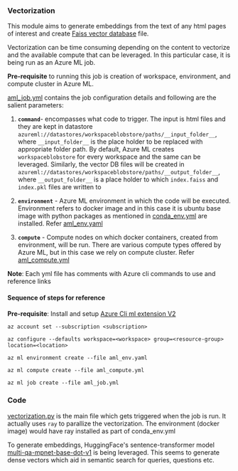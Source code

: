 ### Vectorization

This module aims to generate embeddings from the text of any html pages of interest and create [Faiss vector database](https://faiss.ai/) file.

Vectorization can be time consuming depending on the content to vectorize and the available compute that can be leveraged. In this particular case, it is being run as an Azure ML job. 

**Pre-requisite** to running this job is creation of workspace, environment, and compute cluster in Azure ML. 

[aml_job.yml](aml_job.yml) contains the job configuration details and following are the salient parameters:

1. **```command```**- encompasses what code to trigger. The input is html files and they are kept in datastore ```azureml://datastores/workspaceblobstore/paths/__input_folder__```, where ```__input_folder__``` is the place holder to be replaced with appropriate folder path. By default, Azure ML creates ```workspaceblobstore``` for every workspace and the same can be leveraged. Similarly, the vector DB files will be created in ```azureml://datastores/workspaceblobstore/paths/__output_folder__```, where ```__output_folder__``` is a place holder to which ```index.faiss``` and ```index.pkl``` files are written to  

2. **```environment```** - Azure ML environment in which the code will be executed. Environment refers to docker image and in this case it is ubuntu base image with python packages as mentioned in [conda_env.yml](conda_env.yml) are installed. Refer [aml_env.yaml](aml_env.yaml)

3. **```compute```** - Compute nodes on which docker containers, created from environment, will be run. There are various compute types offered by Azure ML, but in this case we rely on compute cluster. Refer [aml_compute.yml](aml_compute.yml)


**Note**: Each yml file has comments with Azure cli commands to use and reference links

#### Sequence of steps for reference

**Pre-requisite**: Install and setup [Azure Cli ml extension V2](https://learn.microsoft.com/en-in/azure/machine-learning/how-to-configure-cli?view=azureml-api-2&tabs=public)
```
az account set --subscription <subscription>

az configure --defaults workspace=<workspace> group=<resource-group> location=<location>

az ml environment create --file aml_env.yaml

az ml compute create --file aml_compute.yml

az ml job create --file aml_job.yml
```


### Code

[vectorization.py](vectorization.py) is the main file which gets triggered when the job is run. It actually uses ```ray``` to parallize the vectorization. The environment (docker image) would have ray installed as part of conda_env.yml


To generate embeddings, HuggingFace's sentence-transformer model [multi-qa-mpnet-base-dot-v1](https://huggingface.co/sentence-transformers/multi-qa-mpnet-base-dot-v1) is being leveraged. This seems to generate dense vectors which aid in semantic search for queries, questions etc.